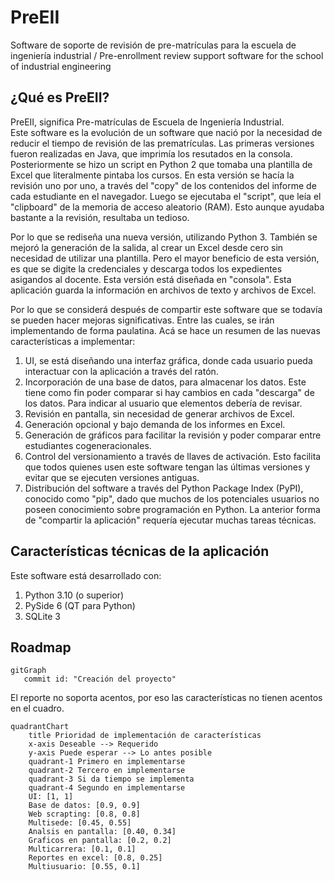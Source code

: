 # PreEII

Software de soporte de revisión de pre-matrículas para la escuela de ingeniería industrial
/
Pre-enrollment review support software for the school of industrial engineering

## ¿Qué es PreEII?

PreEII, significa Pre-matrículas de Escuela de Ingeniería Industrial.  
Este software es la evolución de un software que nació por la necesidad
de reducir el tiempo de revisión de las prematrículas. Las primeras
versiones fueron realizadas en Java, que imprimía los resutados en la consola.
Posteriormente se hizo un script en Python 2 que tomaba una plantilla de Excel
que literalmente pintaba los cursos. En esta versión se hacía la revisión uno
por uno, a través del "copy" de los contenidos del informe de cada estudiante
en el navegador. Luego se ejecutaba el "script", que leía el "clipboard" de la
memoria de acceso aleatorio (RAM). Esto aunque ayudaba bastante a la revisión,
resultaba un tedioso.

Por lo que se rediseña una nueva versión, utilizando Python 3. También se mejoró
la generación de la salida, al crear un Excel desde cero sin necesidad de
utilizar una plantilla. Pero el mayor beneficio de esta versión, es que se
digite la credenciales y descarga todos los expedientes asigandos al docente.
Esta versión está diseñada en "consola". Esta aplicación guarda la información
en archivos de texto y archivos de Excel.

Por lo que se considerá después de compartir este software que se todavía se
pueden hacer mejoras significativas. Entre las cuales, se irán implementando
de forma paulatina. Acá se hace un resumen de las nuevas características a
implementar:

1. UI, se está diseñando una interfaz gráfica, donde cada usuario pueda interactuar
   con la aplicación a través del ratón.
2. Incorporación de una base de datos, para almacenar los datos. Este tiene como
   fin poder comparar si hay cambios en cada "descarga" de los datos. Para indicar
   al usuario que elementos debería de revisar.
3. Revisión en pantalla, sin necesidad de generar archivos de Excel.
4. Generación opcional y bajo demanda de los informes en Excel.
5. Generación de gráficos para facilitar la revisión y poder comparar entre estudiantes
   cogeneracionales.
6. Control del versionamiento a través de llaves de activación. Esto facilita que todos
   quienes usen este software tengan las últimas versiones y evitar que se ejecuten
   versiones antiguas.
7. Distribución del software a través del Python Package Index (PyPI), conocido como "pip",
   dado que muchos de los potenciales usuarios no poseen conocimiento sobre programación
   en Python. La anterior forma de "compartir la aplicación" requería ejecutar muchas
   tareas técnicas.

## Características técnicas de la aplicación

Este software está desarrollado con:

1. Python 3.10 (o superior)
2. PySide 6 (QT para Python)
3. SQLite 3

## Roadmap

```mermaid
gitGraph
   commit id: "Creación del proyecto"
```

El reporte no soporta acentos, por eso las características no
tienen acentos en el cuadro.

```mermaid
quadrantChart
    title Prioridad de implementación de características
    x-axis Deseable --> Requerido
    y-axis Puede esperar --> Lo antes posible
    quadrant-1 Primero en implementarse
    quadrant-2 Tercero en implementarse
    quadrant-3 Si da tiempo se implementa
    quadrant-4 Segundo en implementarse
    UI: [1, 1]
    Base de datos: [0.9, 0.9]
    Web scrapting: [0.8, 0.8]
    Multisede: [0.45, 0.55]
    Analsis en pantalla: [0.40, 0.34]
    Graficos en pantalla: [0.2, 0.2]
    Multicarrera: [0.1, 0.1]
    Reportes en excel: [0.8, 0.25]
    Multiusuario: [0.55, 0.1]

